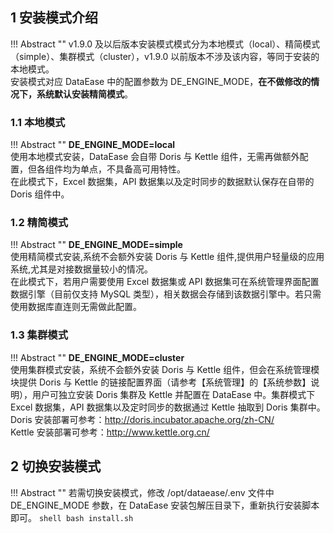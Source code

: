 ## 1 安装模式介绍

!!! Abstract ""
    v1.9.0 及以后版本安装模式模式分为本地模式（local）、精简模式（simple）、集群模式（cluster），v1.9.0 以前版本不涉及该内容，等同于安装的本地模式。  
    安装模式对应 DataEase 中的配置参数为 DE_ENGINE_MODE，**在不做修改的情况下，系统默认安装精简模式**。  
    

### 1.1 本地模式

!!! Abstract ""
    **DE_ENGINE_MODE=local**  
    使用本地模式安装，DataEase 会自带 Doris 与 Kettle 组件，无需再做额外配置，但各组件均为单点，不具备高可用特性。  
    在此模式下，Excel 数据集，API 数据集以及定时同步的数据默认保存在自带的 Doris 组件中。

### 1.2 精简模式

!!! Abstract ""
    **DE_ENGINE_MODE=simple**  
    使用精简模式安装,系统不会额外安装 Doris 与 Kettle 组件,提供用户轻量级的应用系统,尤其是对接数据量较小的情况。  
    在此模式下，若用户需要使用 Excel 数据集或 API 数据集可在系统管理界面配置数据引擎（目前仅支持 MySQL 类型），相关数据会存储到该数据引擎中。若只需使用数据库直连则无需做此配置。
    

### 1.3 集群模式

!!! Abstract ""
    **DE_ENGINE_MODE=cluster**  
    使用集群模式安装，系统不会额外安装 Doris 与 Kettle 组件，但会在系统管理模块提供 Doris 与 Kettle 的链接配置界面（请参考【系统管理】的【系统参数】说明），用户可独立安装 Doris 集群及 Kettle 并配置在 DataEase 中。集群模式下 Excel 数据集，API 数据集以及定时同步的数据通过 Kettle 抽取到 Doris 集群中。  
    Doris 安装部署可参考：http://doris.incubator.apache.org/zh-CN/  
    Kettle 安装部署可参考：http://www.kettle.org.cn/   

## 2 切换安装模式

!!! Abstract ""
    若需切换安装模式，修改 /opt/dataease/.env 文件中 DE_ENGINE_MODE 参数，在 DataEase 安装包解压目录下，重新执行安装脚本即可。
    ```shell
    bash install.sh
    ```